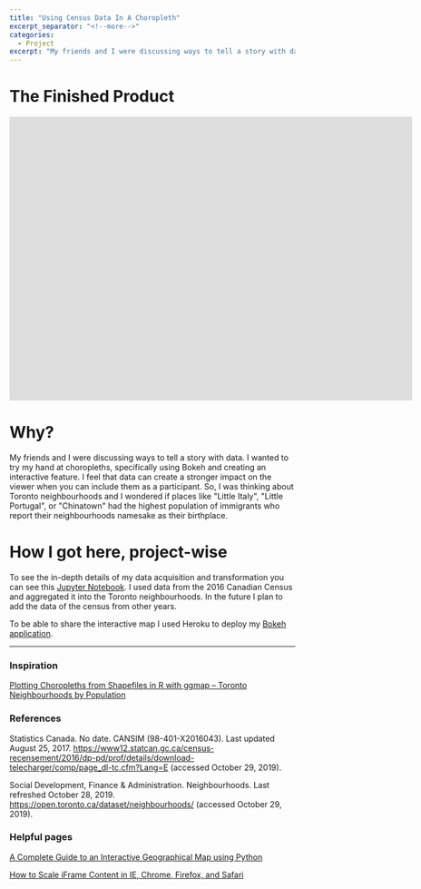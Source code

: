 ```yaml
---
title: "Using Census Data In A Choropleth"
excerpt_separator: "<!--more-->"
categories:
  - Project
excerpt: "My friends and I were discussing ways to tell a story with data. I wanted to try my hand at choropleths, specifically using Bokeh and creating an interactive feature"
---
```


# The Finished Product

<style>
#wrapper { width: 710px; height: 500px; padding: 0; overflow: hidden; }
#scaled-frame { width: 1000px; height: 2000px; border: 0px; }
#scaled-frame {
    zoom: 0.71;
    -moz-transform: scale(0.71);
    -moz-transform-origin: 0 0;
    -o-transform: scale(0.71);
    -o-transform-origin: 0 0;
    -webkit-transform: scale(0.71);
    -webkit-transform-origin: 0 0;
}

@media screen and (-webkit-min-device-pixel-ratio:0) {
 #scaled-frame  { zoom: 1;  }
}
</style>

<div id="wrapper"><iframe id="scaled-frame" src="https://torontochoropleth.herokuapp.com/2016TorontoChoropleth"></iframe></div>

# Why?

My friends and I were discussing ways to tell a story with data. I wanted to try my hand at choropleths, specifically using Bokeh and creating an interactive feature. I feel that data can create a stronger impact on the viewer when you can include them as a participant. So, I was thinking about Toronto neighbourhoods and I wondered if places like "Little Italy", "Little Portugal", or "Chinatown" had the highest population of immigrants who report their neighbourhoods namesake as their birthplace. 

# How I got here, project-wise

To see the in-depth details of my data acquisition and transformation you can see this [Jupyter Notebook](https://github.com/Ferrallv/TorontoChoropleth/blob/master/TorontoChoropleth.ipynb). I used data from the 2016 Canadian Census and aggregated it into the Toronto neighbourhoods. In the future I plan to add the data of the census from other years. 

To be able to share the interactive map I used Heroku to deploy my [Bokeh application](https://github.com/Ferrallv/TorontoChoropleth/tree/master/TorontoChoropleth).

___

### Inspiration

[Plotting Choropleths from Shapefiles in R with ggmap – Toronto Neighbourhoods by Population](https://everydayanalytics.ca/2016/03/plotting-choropleths-from-shapefiles-in-r-with-ggmap-toronto-neighbourhoods-by-population.html)

### References

Statistics Canada. No date. CANSIM (98-401-X2016043). Last updated August 25, 2017.
https://www12.statcan.gc.ca/census-recensement/2016/dp-pd/prof/details/download-telecharger/comp/page_dl-tc.cfm?Lang=E (accessed October 29, 2019).

Social Development, Finance & Administration. Neighbourhoods. Last refreshed October 28, 2019.
https://open.toronto.ca/dataset/neighbourhoods/ (accessed October 29, 2019).

### Helpful pages

[A Complete Guide to an Interactive Geographical Map using Python](https://towardsdatascience.com/a-complete-guide-to-an-interactive-geographical-map-using-python-f4c5197e23e0)

[How to Scale iFrame Content in IE, Chrome, Firefox, and Safari](https://collaboration133.com/how-to-scale-iframe-content-in-ie-chrome-firefox-and-safari/2717/)
